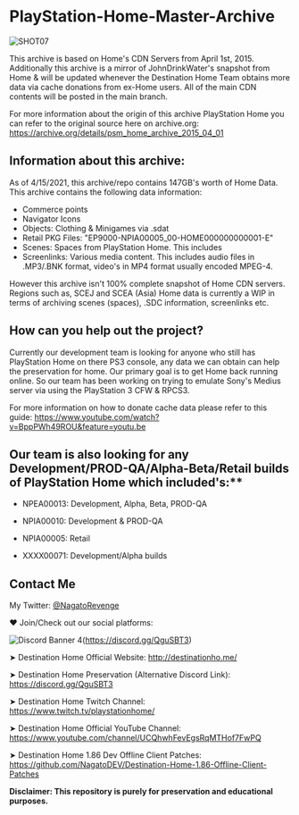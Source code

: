 # PlayStation-Home-Master-Archive

![SHOT07](https://user-images.githubusercontent.com/67494727/114958999-2a4a5500-9e32-11eb-8043-8ce833fdd6af.PNG)

This archive is based on Home's CDN Servers from April 1st, 2015. Additionally this archive is a mirror of JohnDrinkWater's snapshot from Home & will be updated whenever the Destination Home Team obtains more data via cache donations from ex-Home users. All of the main CDN contents will be posted in the main branch.

For more information about the origin of this archive PlayStation Home you can refer to the original source here on archive.org: https://archive.org/details/psm_home_archive_2015_04_01

## Information about this archive:

As of 4/15/2021, this archive/repo contains 147GB's worth of Home Data. This archive contains the following data information:

* Commerce points
* Navigator Icons
* Objects: Clothing & Minigames via .sdat
* Retail PKG Files: "EP9000-NPIA00005_00-HOME000000000001-E"
* Scenes: Spaces from PlayStation Home. This includes
* Screenlinks: Various media content. This includes audio files in .MP3/.BNK format, video's in MP4 format usually encoded MPEG-4.

However this archive isn't 100% complete snapshot of Home CDN servers. Regions such as, SCEJ and SCEA (Asia) Home data is currently a WIP in terms of archiving scenes (spaces), .SDC information, screenlinks etc.

## How can you help out the project?

Currently our development team is looking for anyone who still has PlayStation Home on there PS3 console, any data we can obtain can help the preservation for home. Our primary goal is to get Home back running online. So our team has been working on trying to emulate Sony's Medius server via using the PlayStation 3 CFW & RPCS3.

For more information on how to donate cache data please refer to this guide: https://www.youtube.com/watch?v=BppPWh49ROU&feature=youtu.be

## Our team is also looking for any Development/PROD-QA/Alpha-Beta/Retail builds of PlayStation Home which included's:**

* NPEA00013: Development, Alpha, Beta, PROD-QA

* NPIA00010: Development & PROD-QA 

* NPIA00005: Retail

* XXXX00071: Development/Alpha builds

## Contact Me

My Twitter: [@NagatoRevenge](https://twitter.com/NagatoRevenge)


❤️ Join/Check out our social platforms:

![Discord Banner 4](https://discordapp.com/api/guilds/621722473695805450/widget.png?style=banner4)(https://discord.gg/QguSBT3)

➤ Destination Home Official Website: http://destinationho.me/

➤ Destination Home Preservation (Alternative Discord Link): https://discord.gg/QguSBT3

➤ Destination Home Twitch Channel: https://www.twitch.tv/playstationhome/

➤ Destination Home Official YouTube Channel: https://www.youtube.com/channel/UCQhwhFevEgsRqMTHof7FwPQ

➤ Destination Home 1.86 Dev Offline Client Patches: https://github.com/NagatoDEV/Destination-Home-1.86-Offline-Client-Patches

**Disclaimer: This repository is purely for preservation and educational purposes.**
